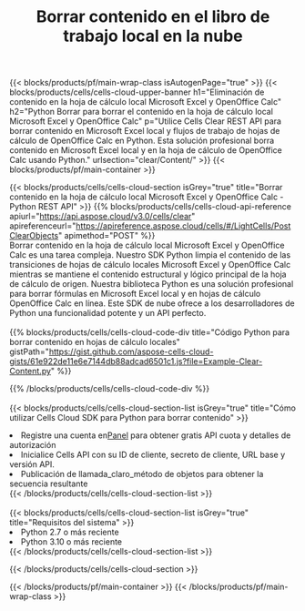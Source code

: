 ﻿---
title:  Borrar contenido en el libro de trabajo local en la nube
description: API y SDK en la nube para borrar contenido en Microsoft Excel y OpenOffice Calc. Borrar contenido en hojas de cálculo locales mediante Cells Cloud API. El SDK admite tipos de lenguajes de desarrollo. Incluyen Android, C#, Go, Java, NodeJS, Perl, PHP, Python, Ruby y Swift.
---
{{< blocks/products/pf/main-wrap-class isAutogenPage="true" >}}
{{< blocks/products/cells/cells-cloud-upper-banner h1="Eliminación de contenido en la hoja de cálculo local Microsoft Excel y OpenOffice Calc" h2="Python Borrar para borrar el contenido en la hoja de cálculo local Microsoft Excel y OpenOffice Calc" p="Utilice Cells Clear REST API para borrar contenido en Microsoft Excel local y flujos de trabajo de hojas de cálculo de OpenOffice Calc en Python. Esta solución profesional borra contenido en Microsoft Excel local y en la hoja de cálculo de OpenOffice Calc usando Python." urlsection="clear/Content/" >}}
{{< blocks/products/pf/main-container >}}

{{< blocks/products/cells/cells-cloud-section isGrey="true" title="Borrar contenido en la hoja de cálculo local Microsoft Excel y OpenOffice Calc - Python REST API" >}}
{{% blocks/products/cells/cells-cloud-api-reference apiurl="https://api.aspose.cloud/v3.0/cells/clear" apireferenceurl="https://apireference.aspose.cloud/cells/#/LightCells/PostClearObjects" apimethod="POST" %}}
<br/>
Borrar contenido en la hoja de cálculo local Microsoft Excel y OpenOffice Calc es una tarea compleja. Nuestro SDK Python limpia el contenido de las transiciones de hojas de cálculo locales Microsoft Excel y OpenOffice Calc mientras se mantiene el contenido estructural y lógico principal de la hoja de cálculo de origen. Nuestra biblioteca Python es una solución profesional para borrar fórmulas en Microsoft Excel local y en hojas de cálculo OpenOffice Calc en línea. Este SDK de nube ofrece a los desarrolladores de Python una funcionalidad potente y un API perfecto.
<br/>
<br/>
{{% blocks/products/cells/cells-cloud-code-div title="Código Python para borrar contenido en hojas de cálculo locales" gistPath="https://gist.github.com/aspose-cells-cloud-gists/61e922de11e6e7144db88adcad6501c1.js?file=Example-Clear-Content.py" %}}
  
{{% /blocks/products/cells/cells-cloud-code-div %}}
<br/>
<br/>
{{< blocks/products/cells/cells-cloud-section-list isGrey="true" title="Cómo utilizar Cells Cloud SDK para Python para borrar contenido" >}}
<li> Registre una cuenta en<a href="https://dashboard.aspose.cloud/">Panel</a> para obtener gratis API cuota y detalles de autorización</li>
<li>Inicialice Cells API con su ID de cliente, secreto de cliente, URL base y versión API.</li>
<li>Publicación de llamada_claro_método de objetos para obtener la secuencia resultante</li>
{{< /blocks/products/cells/cells-cloud-section-list >}}
<br/>
<br/>
{{< blocks/products/cells/cells-cloud-section-list isGrey="true" title="Requisitos del sistema" >}}
<li>Python 2.7 o más reciente</li>
<li>Python 3.10 o más reciente</li>
{{< /blocks/products/cells/cells-cloud-section-list >}}

{{< /blocks/products/cells/cells-cloud-section >}}

{{< /blocks/products/pf/main-container >}}
{{< /blocks/products/pf/main-wrap-class >}}
